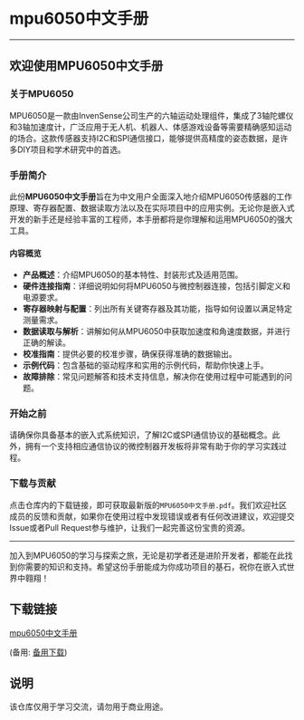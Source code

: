 # mpu6050中文手册

---

## 欢迎使用MPU6050中文手册

### 关于MPU6050

MPU6050是一款由InvenSense公司生产的六轴运动处理组件，集成了3轴陀螺仪和3轴加速度计，广泛应用于无人机、机器人、体感游戏设备等需要精确感知运动的场合。这款传感器支持I2C和SPI通信接口，能够提供高精度的姿态数据，是许多DIY项目和学术研究中的首选。

### 手册简介

此份**MPU6050中文手册**旨在为中文用户全面深入地介绍MPU6050传感器的工作原理、寄存器配置、数据读取方法以及在实际项目中的应用实例。无论你是嵌入式开发的新手还是经验丰富的工程师，本手册都将是你理解和运用MPU6050的强大工具。

#### 内容概览

- **产品概述**：介绍MPU6050的基本特性、封装形式及适用范围。
- **硬件连接指南**：详细说明如何将MPU6050与微控制器连接，包括引脚定义和电源要求。
- **寄存器映射与配置**：列出所有关键寄存器及其功能，指导如何设置以满足特定测量需求。
- **数据读取与解析**：讲解如何从MPU6050中获取加速度和角速度数据，并进行正确的解读。
- **校准指南**：提供必要的校准步骤，确保获得准确的数据输出。
- **示例代码**：包含基础的驱动程序和实用的示例代码，帮助你快速上手。
- **故障排除**：常见问题解答和技术支持信息，解决你在使用过程中可能遇到的问题。

### 开始之前

请确保你具备基本的嵌入式系统知识，了解I2C或SPI通信协议的基础概念。此外，拥有一个支持相应通信协议的微控制器开发板将非常有助于你的学习实践过程。

### 下载与贡献

点击仓库内的下载链接，即可获取最新版的`MPU6050中文手册.pdf`。我们欢迎社区成员的反馈和贡献，如果你在使用过程中发现错误或者有任何改进建议，欢迎提交Issue或者Pull Request参与维护，让我们一起完善这份宝贵的资源。

---

加入到MPU6050的学习与探索之旅，无论是初学者还是进阶开发者，都能在此找到你需要的知识和支持。希望这份手册能成为你成功项目的基石，祝你在嵌入式世界中翱翔！

## 下载链接
[mpu6050中文手册](https://pan.quark.cn/s/2274c41ec846) 

(备用: [备用下载](https://pan.baidu.com/s/19SGTCL8B58CV-OCHBm7T9w?pwd=cfm4))

## 说明

该仓库仅用于学习交流，请勿用于商业用途。
